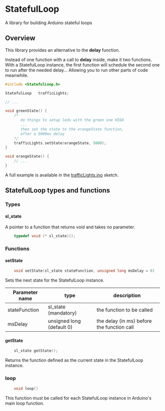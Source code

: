 # StatefulLoop
A library for building Arduino stateful loops

## Overview

This library provides an alternative to the **delay** function.

Instead of one function with a call to **delay** inside, make it two functions. With a StatefulLoop instance, the first function will schedule the second one to run after the needed delay... Allowing you to run other parts of code meanwhile.

```c++
#include <StatefulLoop.h>

StatefulLoop   trafficLights;

// ...

void greenState() {
    /*
       do things to setup leds with the green one HIGH
       ...
       then set the state to the orangeState function,
       after a 5000ms delay
    */
    trafficLights.setState(orangeState, 5000);
}

void orangeState() {
    // ...
}
```

A full example is available in the [trafficLights.ino](https://github.com/dj3c1t/StatefulLoop/blob/master/example/trafficLights.ino) sketch.

## StatefulLoop types and functions

### Types

#### sl_state

A pointer to a function that returns void and takes no parameter.

```c++
    typedef void (* sl_state)();
```

### Functions

#### setState

```c++
    void setState(sl_state stateFunction, unsigned long msDelay = 0)
```

Sets the next state for the StatefulLoop instance.

| Parameter name | type                      | description                                |
|----------------|---------------------------|--------------------------------------------|
| stateFunction  | sl_state      (mandatory) | the function to be called                  |
| msDelay        | unsigned long (default 0) | the delay (in ms) before the function call |

#### getState

```c++
    sl_state getState();
```

Returns the function defined as the current state in the StatefulLoop instance.

### loop

```c++
    void loop()
```

This function must be called for each StatefulLoop instance in Arduino's main loop function.
